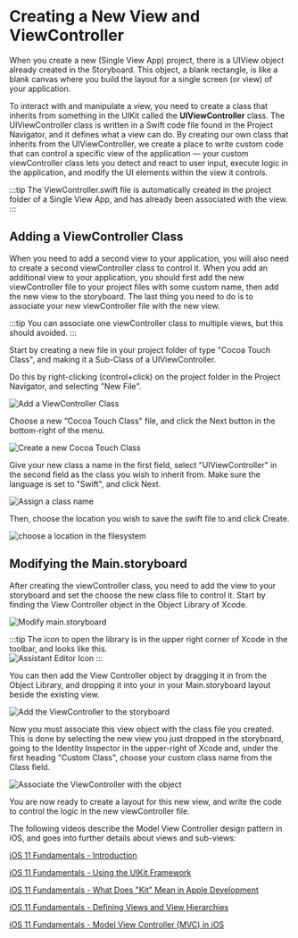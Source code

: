 # Creating a New View and ViewController

When you create a new (Single View App) project, there is a UIView object already created in the Storyboard.  This object, a blank rectangle, is like a blank canvas where you build the layout for a single screen (or view) of your application.

To interact with and manipulate a view, you need to create a class that inherits from something in the UIKit called the **UIViewController** class.  The UIViewController class is written in a Swift code file found in the Project Navigator, and it defines what a view can do.  By creating our own class that inherits from the UIViewController, we create a place to write custom code that can control a specific view of the application — your custom viewController class lets you detect and react to user input, execute logic in the application, and modify the UI elements within the view it controls.

:::tip
The ViewController.swift file is automatically created in the project folder of a Single View App, and has already been associated with the view.
:::

## Adding a ViewController Class

When you need to add a second view to your application, you will also need to create a second viewController class to control it.  When you add an additional view to your application, you should first add the new viewController file to your project files with some custom name, then add the new view to the storyboard.  The last thing you need to do is to associate your new viewController file with the new view.

:::tip
You can associate one viewController class to multiple views, but this should avoided.
:::

Start by creating a new file in your project folder of type "Cocoa Touch Class", and making it a Sub-Class of a UIViewController.

Do this by right-clicking  (control+click) on the project folder in the Project Navigator, and selecting "New File".

![Add a ViewController Class](/F2020/assets/img/AddViews_1.png)

Choose a new “Cocoa Touch Class" file, and click the Next button in the bottom-right of the menu.

![Create a new Cocoa Touch Class](/F2020/assets/img/AddViews_2.png)

Give your new class a name in the first field, select "UIViewController" in the second field as the class you wish to inherit from.  Make sure the language is set to "Swift", and click Next.

![Assign a class name](/F2020/assets/img/AddViews_3.png)

Then, choose the location you wish to save the swift file to and click Create.

![choose a location in the filesystem](/F2020/assets/img/AddViews_4.png)

## Modifying the Main.storyboard

After creating the viewController class, you need to add the view to your storyboard and set the choose the new class file to control it.  Start by finding the View Controller object in the Object Library of Xcode.

![Modify main.storyboard](/F2020/assets/img/AddViews_5.png)

:::tip
The icon to open the library is in the upper right corner of Xcode in the toolbar, and looks like this.  
![Assistant Editor Icon](/F2020/assets/img/XcodeToolbarLibraryButton.png)
:::

You can then add the View Controller object by dragging it in from the Object Library, and dropping it into your in your Main.storyboard layout beside the existing view.

![Add the ViewController to the storyboard](/F2020/assets/img/AddViews_6.png)

Now you must associate this view object with the class file you created.  This is done by selecting the new view you just dropped in the storyboard, going to the Identity Inspector in the upper-right of Xcode and, under the first heading "Custom Class", choose your custom class name from the Class field.

![Associate the ViewController with the object](/F2020/assets/img/AddViews_7.png)

You are now ready to create a layout for this new view, and write the code to control the logic in the new viewController file.

The following videos describe the Model View Controller design pattern in iOS, and goes into further details about views and sub-views:

[iOS 11 Fundamentals - Introduction <Badge text="Pluralsight"/>](https://app.pluralsight.com/course-player?clipId=0b663f3f-7e1e-49c0-8cd8-2788dde017ac)

[iOS 11 Fundamentals - Using the UIKit Framework <Badge text="Pluralsight"/>](https://app.pluralsight.com/course-player?clipId=9ba4c837-c2ef-4057-a549-54fa1aad1e01)

[iOS 11 Fundamentals - What Does "Kit" Mean in Apple Development <Badge text="Pluralsight"/>](https://app.pluralsight.com/course-player?clipId=2bf0187f-0663-4e39-b458-8ad002240f5a)

[iOS 11 Fundamentals - Defining Views and View Hierarchies <Badge text="Pluralsight"/>](https://app.pluralsight.com/course-player?clipId=374906c0-1695-4bf2-aa0f-94699ab89145)

[iOS 11 Fundamentals - Model View Controller (MVC) in iOS <Badge text="Pluralsight"/>](https://app.pluralsight.com/course-player?clipId=4030977d-ce29-4d3e-a504-62496eab27ae)

